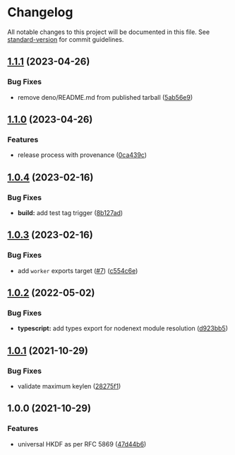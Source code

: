 # Changelog

All notable changes to this project will be documented in this file. See [standard-version](https://github.com/conventional-changelog/standard-version) for commit guidelines.

## [1.1.1](https://github.com/panva/hkdf/compare/v1.1.0...v1.1.1) (2023-04-26)


### Bug Fixes

* remove deno/README.md from published tarball ([5ab56e9](https://github.com/panva/hkdf/commit/5ab56e96db2f0ff69819d5788f2f0acb1e57bb54))

## [1.1.0](https://github.com/panva/hkdf/compare/v1.0.4...v1.1.0) (2023-04-26)


### Features

* release process with provenance ([0ca439c](https://github.com/panva/hkdf/commit/0ca439c9a431f6ec1337fdf73d4967ccc30cb6e9))

## [1.0.4](https://github.com/panva/hkdf/compare/v1.0.3...v1.0.4) (2023-02-16)


### Bug Fixes

* **build:** add test tag trigger ([8b127ad](https://github.com/panva/hkdf/commit/8b127ad8949f8e99efb91bdc32384864cc1bf070))

## [1.0.3](https://github.com/panva/hkdf/compare/v1.0.2...v1.0.3) (2023-02-16)


### Bug Fixes

* add `worker` exports target ([#7](https://github.com/panva/hkdf/issues/7)) ([c554c6e](https://github.com/panva/hkdf/commit/c554c6e39a0ab38e008a1366b16c201c0f9da278))

## [1.0.2](https://github.com/panva/hkdf/compare/v1.0.1...v1.0.2) (2022-05-02)


### Bug Fixes

* **typescript:** add types export for nodenext module resolution ([d923bb5](https://github.com/panva/hkdf/commit/d923bb5ed9a204f5ee4d9011c1f937e98bbad634))

## [1.0.1](https://github.com/panva/hkdf/compare/v1.0.0...v1.0.1) (2021-10-29)


### Bug Fixes

* validate maximum keylen ([28275f1](https://github.com/panva/hkdf/commit/28275f10595c05c6e65a9fd86aaaf7cc124a06a6))

## 1.0.0 (2021-10-29)


### Features

* universal HKDF as per RFC 5869 ([47d44b6](https://github.com/panva/hkdf/commit/47d44b65e2ad2939980e8784743fd2823fa4988d))
